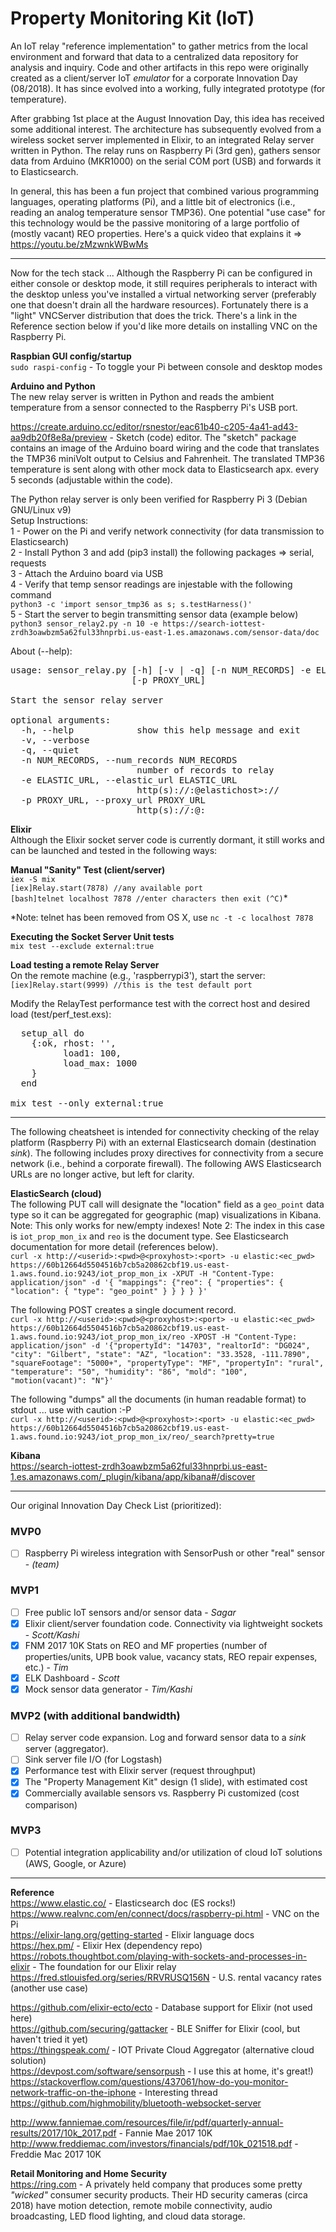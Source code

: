 # Property Monitoring Kit (IoT)
An IoT relay "reference implementation" to gather metrics from the local environment and forward that data to a centralized data repository for analysis and inquiry.  Code and other artifacts in this repo were originally created as a client/server IoT *emulator* for a corporate Innovation Day (08/2018).  It has since evolved into a working, fully integrated prototype (for temperature).  
  
After grabbing 1st place at the August Innovation Day, this idea has received some additional interest.  The architecture has subsequently evolved from a wireless socket server implemented in Elixir, to an integrated Relay server written in Python.  The relay runs on Raspberry Pi (3rd gen), gathers sensor data from Arduino (MKR1000) on the serial COM port (USB) and forwards it to Elasticsearch.  
  
In general, this has been a fun project that combined various programming languages, operating platforms (Pi), and a little bit of electronics (i.e., reading an analog temperature sensor TMP36).  One potential "use case" for this technology would be the passive monitoring of a large portfolio of (mostly vacant) REO properties.  Here's a quick video that explains it => https://youtu.be/zMzwnkWBwMs
  
---
Now for the tech stack ... Although the Raspberry Pi can be configured in either console or desktop mode, it still requires peripherals to interact with the desktop unless you've installed a virtual networking server (preferably one that doesn't drain all the hardware resources).  Fortunately there is a "light" VNCServer distribution that does the trick.  There's a link in the Reference section below if you'd like more details on installing VNC on the Raspberry Pi.  
  
**Raspbian GUI config/startup**  
`sudo raspi-config`  - To toggle your Pi between console and desktop modes  
  
**Arduino and Python**  
The new relay server is written in Python and reads the ambient temperature from a sensor connected to the Raspberry Pi's USB port.  

https://create.arduino.cc/editor/rsnestor/eac61b40-c205-4a41-ad43-aa9db20f8e8a/preview - Sketch (code) editor.  The "sketch" package contains an image of the Arduino board wiring and the code that translates the TMP36 miniVolt output to Celsius and Fahrenheit.  The translated TMP36 temperature is sent along with other mock data to Elasticsearch apx. every 5 seconds (adjustable within the code).  

The Python relay server is only been verified for Raspberry Pi 3 (Debian GNU/Linux v9)  
Setup Instructions:  
1 - Power on the Pi and verify network connectivity (for data transmission to Elasticsearch)  
2 - Install Python 3 and add (pip3 install) the following packages => serial, requests    
3 - Attach the Arduino board via USB  
4 - Verify that temp sensor readings are injestable with the following command  
`python3 -c 'import sensor_tmp36 as s; s.testHarness()'`   
5 - Start the server to begin transmitting sensor data (example below)  
`python3 sensor_relay2.py -n 10 -e https://search-iottest-zrdh3oawbzm5a62ful33hnprbi.us-east-1.es.amazonaws.com/sensor-data/doc`   

About (--help):  
<pre>
usage: sensor_relay.py [-h] [-v | -q] [-n NUM_RECORDS] -e ELASTIC_URL  
                       [-p PROXY_URL]  
  
Start the sensor relay server  
  
optional arguments:  
  -h, --help            show this help message and exit  
  -v, --verbose  
  -q, --quiet  
  -n NUM_RECORDS, --num_records NUM_RECORDS  
                        number of records to relay  
  -e ELASTIC_URL, --elastic_url ELASTIC_URL  
                        http(s)://<user>:<pwd>@elastichost>:<port>/<index>/<doc_type>  
  -p PROXY_URL, --proxy_url PROXY_URL  
                        http(s)://<user>:<pwd>@<proxyhost>:<port>  
</pre>  
**Elixir**  
Although the Elixir socket server code is currently dormant, it still works and can be launched and tested in the following ways:  

**Manual "Sanity" Test (client/server)**  
`iex -S mix`  
`[iex]Relay.start(7878) //any available port`  
`[bash]telnet localhost 7878 //enter characters then exit (^C)`*  

*Note: telnet has been removed from OS X, use `nc -t -c localhost 7878`

**Executing the Socket Server Unit tests**  
`mix test --exclude external:true`  

**Load testing a remote Relay Server**  
On the remote machine (e.g., 'raspberrypi3'), start the server:  
`[iex]Relay.start(9999) //this is the test default port`  

Modify the RelayTest performance test with the correct host and desired load (test/perf_test.exs):  
<pre>
  setup_all do  
    {:ok, rhost: '<remote_hostname>',  
          load1: 100,  
          load_max: 1000  
    }  
  end  

mix test --only external:true  
</pre>  
---
The following cheatsheet is intended for connectivity checking of the relay platform (Raspberry Pi) with an external Elasticsearch domain (destination *sink*).  The following includes proxy directives for connectivity from a secure network (i.e., behind a corporate firewall).  The following AWS Elasticsearch URLs are no longer active, but left for clarity.  

**ElasticSearch (cloud)**  
The following PUT call will designate the "location" field as a `geo_point` data type so it can be aggregated for geographic (map) visualizations in Kibana.  Note:  This only works for new/empty indexes!  Note 2:  The index in this case is `iot_prop_mon_ix` and `reo` is the document type.  See Elasticsearch documentation for more detail (references below).  
`curl -x http://<userid>:<pwd>@<proxyhost>:<port> -u elastic:<ec_pwd> https://60b12664d5504516b7cb5a20862cbf19.us-east-1.aws.found.io:9243/iot_prop_mon_ix -XPUT -H "Content-Type: application/json" -d '{ "mappings": {"reo": { "properties": { "location": { "type": "geo_point" } } } } }'`

The following POST creates a single document record.  
`curl -x http://<userid>:<pwd>@<proxyhost>:<port> -u elastic:<ec_pwd> https://60b12664d5504516b7cb5a20862cbf19.us-east-1.aws.found.io:9243/iot_prop_mon_ix/reo -XPOST -H "Content-Type: application/json" -d '{"propertyId": "14703", "realtorId": "DG024", "city": "Gilbert", "state": "AZ", "location": "33.3528, -111.7890", "squareFootage": "5000+", "propertyType": "MF", "propertyIn": "rural", "temperature": "50", "humidity": "86", "mold": "100", "motion(vacant)": "N"}'`

The following "dumps" all the documents (in human readable format) to stdout ... use with caution :-P   
`curl -x http://<userid>:<pwd>@<proxyhost>:<port> -u elastic:<ec_pwd> https://60b12664d5504516b7cb5a20862cbf19.us-east-1.aws.found.io:9243/iot_prop_mon_ix/reo/_search?pretty=true`  

**Kibana**  
https://search-iottest-zrdh3oawbzm5a62ful33hnprbi.us-east-1.es.amazonaws.com/_plugin/kibana/app/kibana#/discover

---
Our original Innovation Day Check List (prioritized):  
### MVP0 
- [ ] Raspberry Pi wireless integration with SensorPush or other "real" sensor - *(team)*

### MVP1 
- [ ] Free public IoT sensors and/or sensor data - *Sagar*
- [x] Elixir client/server foundation code.  Connectivity via lightweight sockets - *Scott/Kashi*
- [x] FNM 2017 10K Stats on REO and MF properties (number of properties/units, UPB book value, vacancy stats, REO repair expenses, etc.) - *Tim*
- [x] ELK Dashboard - *Scott*
- [x] Mock sensor data generator - *Tim/Kashi* 

### MVP2 (with additional bandwidth)
- [ ] Relay server code expansion. Log and forward sensor data to a *sink* server (aggregator).  
- [ ] Sink server file I/O (for Logstash)
- [x] Performance test with Elixir server (request throughput)
- [x] The "Property Management Kit" design (1 slide), with estimated cost 
- [x] Commercially available sensors vs. Raspberry Pi customized (cost comparison)

### MVP3
- [ ] Potential integration applicability and/or utilization of cloud IoT solutions (AWS, Google, or Azure)

---
**Reference**   
https://www.elastic.co/ - Elasticsearch doc (ES rocks!)  
https://www.realvnc.com/en/connect/docs/raspberry-pi.html - VNC on the Pi  
https://elixir-lang.org/getting-started - Elixir language docs  
https://hex.pm/ - Elixir Hex (dependency repo)  
https://robots.thoughtbot.com/playing-with-sockets-and-processes-in-elixir - The foundation for our Elixir relay  
https://fred.stlouisfed.org/series/RRVRUSQ156N - U.S. rental vacancy rates (another use case)  
  
https://github.com/elixir-ecto/ecto - Database support for Elixir (not used here)  
https://github.com/securing/gattacker - BLE Sniffer for Elixir (cool, but haven't tried it yet)  
https://thingspeak.com/ - IOT Private Cloud Aggregator (alternative cloud solution)  
https://devpost.com/software/sensorpush - I use this at home, it's great!)  
https://stackoverflow.com/questions/437061/how-do-you-monitor-network-traffic-on-the-iphone - Interesting thread  
https://github.com/highmobility/bluetooth-websocket-server  

http://www.fanniemae.com/resources/file/ir/pdf/quarterly-annual-results/2017/10k_2017.pdf - Fannie Mae 2017 10K  
http://www.freddiemac.com/investors/financials/pdf/10k_021518.pdf - Freddie Mac 2017 10K  

**Retail Monitoring and Home Security**  
https://ring.com - A privately held company that produces some pretty *"wicked"* consumer security products.  Their HD security cameras (circa 2018) have motion detection, remote mobile connectivity, audio broadcasting, LED flood lighting, and cloud data storage.  
